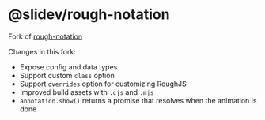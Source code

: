 # @slidev/rough-notation

Fork of [rough-notation](https://github.com/rough-stuff/rough-notation)

Changes in this fork:

- Expose config and data types
- Support custom `class` option
- Support `overrides` option for customizing RoughJS
- Improved build assets with `.cjs` and `.mjs`
- `annotation.show()` returns a promise that resolves when the animation is done
